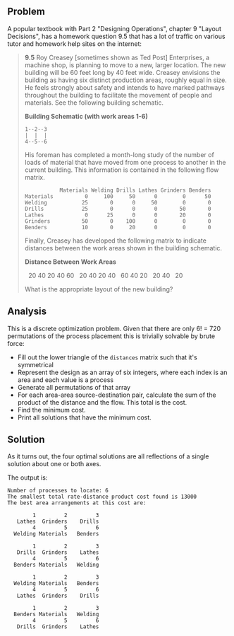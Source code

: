 Problem
-------

A popular textbook with Part 2 "Designing Operations", chapter 9 "Layout
Decisions", has a homework question 9.5 that has a lot of traffic on various
tutor and homework help sites on the internet:

> **9.5** Roy Creasey [sometimes shown as Ted Post] Enterprises, a machine shop, 
> is planning to move to a new, larger location. The new building will be 60 
> feet long by 40 feet wide. Creasey envisions the building as having six 
> distinct production areas, roughly equal in size. He feels strongly about 
> safety and intends to have marked pathways throughout the building to 
> facilitate the movement of people and materials. See the following building 
> schematic.
>
> **Building Schematic (with work areas 1-6)**
>
>     1--2--3
>     |  |  |
>     4--5--6
>
> His foreman has completed a month-long study of the number of loads of 
> material that have moved from one process to another in the current building. 
> This information is contained in the following flow matrix.
>
>                Materials Welding Drills Lathes Grinders Benders
>     Materials          0     100     50      0        0      50 
>     Welding           25       0      0     50        0       0 
>     Drills            25       0      0      0       50       0 
>     Lathes             0      25      0      0       20       0 
>     Grinders          50       0    100      0        0       0 
>     Benders           10       0     20      0        0       0
>
> Finally, Creasey has developed the following matrix to indicate distances 
> between the work areas shown in the building schematic.
>
> **Distance Between Work Areas**
>
>     20 40 20 40 60
>        20 40 20 40
>           60 40 20
>              20 40
>                 20
>
> What is the appropriate layout of the new building?

Analysis
--------

This is a discrete optimization problem. Given that there are only 6! = 720
permutations of the process placement this is trivially solvable by brute force:

- Fill out the lower triangle of the `distances` matrix such that it's
  symmetrical
- Represent the design as an array of six integers, where each index is an
  area and each value is a process
- Generate all permutations of that array
- For each area-area source-destination pair, calculate the sum of the product 
  of the distance and the flow. This total is the cost.
- Find the minimum cost.
- Print all solutions that have the minimum cost.

Solution
--------

As it turns out, the four optimal solutions are all reflections of a single
solution about one or both axes.

The output is:

```
Number of processes to locate: 6
The smallest total rate-distance product cost found is 13000
The best area arrangements at this cost are:

        1         2         3 
   Lathes  Grinders    Drills 
        4         5         6 
  Welding Materials   Benders 

        1         2         3 
   Drills  Grinders    Lathes 
        4         5         6 
  Benders Materials   Welding 

        1         2         3 
  Welding Materials   Benders 
        4         5         6 
   Lathes  Grinders    Drills 

        1         2         3 
  Benders Materials   Welding 
        4         5         6 
   Drills  Grinders    Lathes 
```
